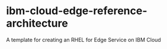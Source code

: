 # ibm-cloud-edge-reference-architecture
A template for creating an RHEL for Edge Service on IBM Cloud
